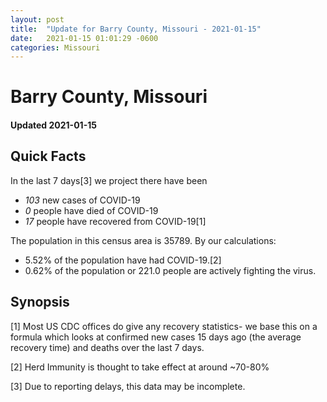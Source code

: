 ```yaml
---
layout: post
title:  "Update for Barry County, Missouri - 2021-01-15"
date:   2021-01-15 01:01:29 -0600
categories: Missouri
---
```


# Barry County, Missouri
#### Updated 2021-01-15

## Quick Facts

In the last 7 days[3] we project there have been
- *103* new cases of COVID-19
- *0* people have died of COVID-19
- *17* people have recovered from COVID-19[1]

The population in this census area is 35789. By our calculations:
- 5.52% of the population have had COVID-19.[2]
- 0.62% of the population or 221.0 people are actively fighting the virus.

## Synopsis




[1] Most US CDC offices do give any recovery statistics- we base this on a formula which looks at confirmed new cases
15 days ago (the average recovery time) and deaths over the last 7 days.

[2] Herd Immunity is thought to take effect at around ~70-80%

[3] Due to reporting delays, this data may be incomplete.
 
    
